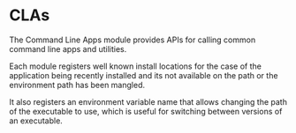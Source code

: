 # CLAs

The Command Line Apps module provides APIs for calling common command line apps and utilities.

Each module registers well known install locations for the case of the application being recently installed and its not
available on the path or the environment path has been mangled.

It also registers an environment variable name that allows changing the path of the executable to use, which is useful
for switching between versions of an executable.
